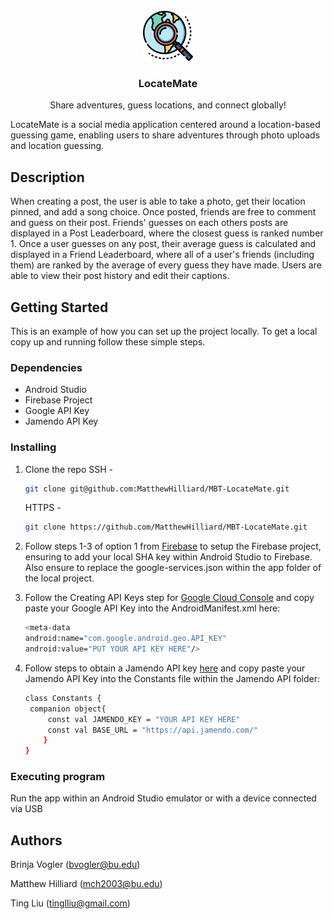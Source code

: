 <!-- PROJECT LOGO -->
<br />
<div align="center">
  <a href="https://github.com/MatthewHilliard/MBT-LocateMate">
    <img src="app/src/main/res/drawable/explore_logo.png" alt="Logo" width="80" height="80">
  </a>

  <h3 align="center">LocateMate</h3>

  <p align="center">
    Share adventures, guess locations, and connect globally!
    <br />
  </p>
</div>

LocateMate is a social media application centered around a location-based guessing game, enabling users to share adventures through photo uploads and location guessing. 

## Description

When creating a post, the user is able to take a photo, get their location pinned, and add a song choice. Once posted, friends are free to comment and guess on their post. Friends' guesses on each others posts are displayed in a Post Leaderboard, where the closest guess is ranked number 1. Once a user guesses on any post, their average guess is calculated and displayed in a Friend Leaderboard, where all of a user's friends (including them) are ranked by the average of every guess they have made. Users are able to view their post history and edit their captions.

<!-- GETTING STARTED -->
## Getting Started

This is an example of how you can set up the project locally.
To get a local copy up and running follow these simple steps.

### Dependencies

* Android Studio
* Firebase Project
* Google API Key
* Jamendo API Key

### Installing

1. Clone the repo
   SSH - 
   ```sh
   git clone git@github.com:MatthewHilliard/MBT-LocateMate.git
   ```
   HTTPS - 
   ```sh
   git clone https://github.com/MatthewHilliard/MBT-LocateMate.git
   ```
   
3. Follow steps 1-3 of option 1 from [Firebase](https://firebase.google.com/docs/android/setup) to setup the Firebase project, ensuring to add your local SHA key within Android Studio to Firebase. Also ensure to replace the google-services.json within the app folder of the local project.
   
4. Follow the Creating API Keys step for [Google Cloud Console](https://developers.google.com/maps/documentation/android-sdk/get-api-key) and copy paste your Google API Key into the AndroidManifest.xml here:
   ```sh
   <meta-data
   android:name="com.google.android.geo.API_KEY"
   android:value="PUT YOUR API KEY HERE"/>
   ```
   
5. Follow steps to obtain a Jamendo API key [here](https://developer.jamendo.com/v3.0) and copy paste your Jamendo API Key into the Constants file within the Jamendo API folder:
   ```sh
   class Constants {
    companion object{
        const val JAMENDO_KEY = "YOUR API KEY HERE"
        const val BASE_URL = "https://api.jamendo.com/"
       }
   }
   ```

### Executing program

Run the app within an Android Studio emulator or with a device connected via USB

## Authors

Brinja Vogler (bvogler@bu.edu)

Matthew Hilliard (mch2003@bu.edu)

Ting Liu (tinglliu@gmail.com)
